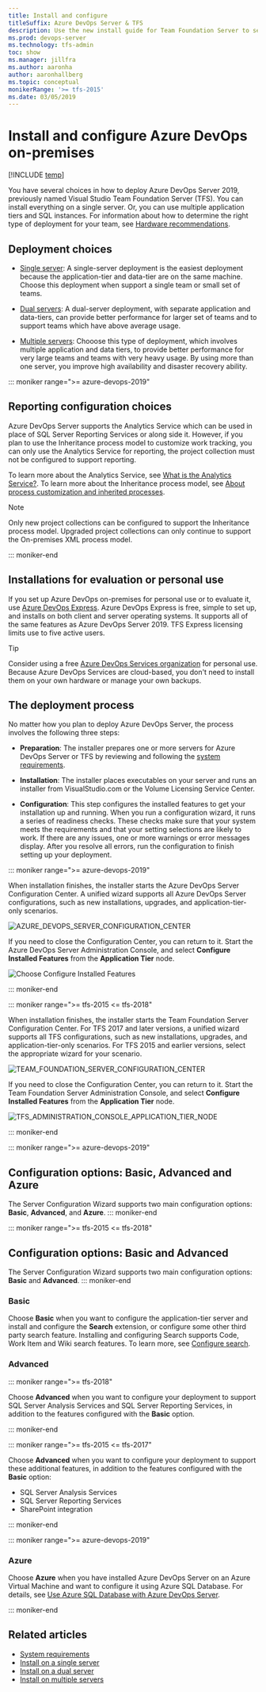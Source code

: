 ```yaml
---
title: Install and configure
titleSuffix: Azure DevOps Server & TFS  
description: Use the new install guide for Team Foundation Server to set up TFS on your server or servers
ms.prod: devops-server
ms.technology: tfs-admin
toc: show
ms.manager: jillfra
ms.author: aaronha
author: aaronhallberg
ms.topic: conceptual
monikerRange: '>= tfs-2015'
ms.date: 03/05/2019
---
```


# Install and configure Azure DevOps on-premises

[!INCLUDE [temp](../_shared/version-tfs-2015-earlier.md)]

You have several choices in how to deploy Azure DevOps Server 2019, previously named Visual Studio Team Foundation Server (TFS). You can install everything on a single server. Or, you can use multiple application tiers and SQL instances. For information about how to determine the right type of deployment for your team, see [Hardware recommendations](../requirements.md#hardware-recommendations). 

## Deployment choices

- [Single server](single-server.md): 
	A single-server deployment is the easiest deployment because the application-tier and data-tier are on the same machine. Choose this deployment when support a single team or small set of teams.

- [Dual servers](dual-server.md): 
	A dual-server deployment, with separate application and data-tiers, can provide better performance for larger set of teams and to support teams which have above average usage.  

- [Multiple servers](multiple-server.md): 
	Chooose this type of deployment, which involves multiple application and data tiers, to provide better performance for very large teams and teams with very heavy usage. By using more than one server, you improve high availability and disaster recovery ability.

::: moniker range=">= azure-devops-2019"

<a id="reporting-choices" />

## Reporting configuration choices

Azure DevOps Server supports the Analytics Service which can be used in place of SQL Server Reporting Services or along side it. However, if you plan to use the Inheritance process model to customize work tracking, you can only use the Analytics Service for reporting, the project collection must not be configured to support reporting. 

To learn more about the Analytics Service, see [What is the Analytics Service?](/azure/devops/report/analytics/what-is-analytics). To learn more about the Inheritance process model, see [About process customization and inherited processes](/azure/devops/organizations/settings/work/inheritance-process-model). 

> [!NOTE]   
> Only new project collections can be configured to support the Inheritance process model. Upgraded project collections can only continue to support the On-premises XML process model. 

::: moniker-end


## Installations for evaluation or personal use

If you set up Azure DevOps on-premises for personal use or to evaluate it, use [Azure DevOps Express](https://www.visualstudio.com/downloads/). Azure DevOps Express is free, simple to set up, and installs on both client and server operating systems. It supports all of the same features as Azure DevOps Server 2019. TFS Express licensing limits use to five active users. 

> [!TIP]
> Consider using a free [Azure DevOps Services organization](/azure/devops/accounts/create-account-msa-or-work-student) for personal use. Because Azure DevOps Services are cloud-based, you don't need to install them on your own hardware or manage your own backups.

## The deployment process

No matter how you plan to deploy Azure DevOps Server, the process involves the following three steps: 

- **Preparation**: The installer prepares one or more servers for Azure DevOps Server or TFS by reviewing and following the [system requirements](../requirements.md). 

- **Installation**: The installer places executables on your server and runs an installer from VisualStudio.com or the Volume Licensing Service Center.
 
- **Configuration**: This step configures the installed features to get your installation up and running. When you run a configuration wizard, it runs a series of readiness checks. These checks make sure that your system meets the requirements and that your setting selections are likely to work. If there are any issues, one or more warnings or error messages display. After you resolve all errors, run the configuration to finish setting up your deployment. 

::: moniker range=">= azure-devops-2019"
<!--- **Azure DevOps Server** -->
When installation finishes, the installer starts the Azure DevOps Server Configuration Center. A unified wizard supports all Azure DevOps Server configurations, such as new installations, upgrades, and application-tier-only scenarios. 

![AZURE_DEVOPS_SERVER_CONFIGURATION_CENTER](_img/install-single-server/configuration-center-start-wizard.png) 

If you need to close the Configuration Center, you can return to it. Start the Azure DevOps Server Administration Console, and select **Configure Installed Features** from the **Application Tier** node.

![Choose Configure Installed Features](_img/install-single-server/admin-console-configure-install-features.png) 

::: moniker-end

::: moniker range=">= tfs-2015 <= tfs-2018"

<!--- **TFS** -->
When installation finishes, the installer starts the Team Foundation Server Configuration Center. For TFS 2017 and later versions, a unified wizard supports all TFS configurations, such as new installations, upgrades, and application-tier-only scenarios. For TFS 2015 and earlier versions, select the appropriate wizard for your scenario. 

![TEAM_FOUNDATION_SERVER_CONFIGURATION_CENTER](_shared/_img/configuration-center.png)

If you need to close the Configuration Center, you can return to it. Start the Team Foundation Server Administration Console, and select **Configure Installed Features** from the **Application Tier** node.

![TFS_ADMINISTRATION_CONSOLE_APPLICATION_TIER_NODE](_shared/_img/configure-installed-features.png)

::: moniker-end


<a id="basic-advanced" /> 
::: moniker range=&quot;&gt;= azure-devops-2019&quot;

## Configuration options: Basic, Advanced and Azure 

The Server Configuration Wizard supports two main configuration options: **Basic**,  **Advanced**, and **Azure**.
::: moniker-end

::: moniker range=">= tfs-2015 <= tfs-2018"

## Configuration options: Basic and Advanced

The Server Configuration Wizard supports two main configuration options: **Basic** and **Advanced**.
::: moniker-end

### Basic

Choose **Basic** when you want to configure the application-tier server and install and configure the **Search** extension, or configure some other third party search feature. Installing and configuring Search supports Code, Work Item and Wiki search features. To learn more, see [Configure search](/azure/devops/project/search/administration#config-tfs).

### Advanced

::: moniker range=">= tfs-2018"

Choose **Advanced** when you want to configure your deployment to support SQL Server Analysis Services and SQL Server Reporting Services, in addition to the features configured with the **Basic** option. 

::: moniker-end

::: moniker range=">= tfs-2015 <= tfs-2017"

Choose **Advanced** when you want to configure your deployment to support these additional features, in addition to the features configured with the **Basic** option: 
- SQL Server Analysis Services
- SQL Server Reporting Services
- SharePoint integration 

::: moniker-end

::: moniker range=">= azure-devops-2019"

### Azure 

Choose **Azure** when you have installed Azure DevOps Server on an Azure Virtual Machine and want to configure it using Azure SQL Database. For details, see [Use Azure SQL Database with Azure DevOps Server](install-azure-sql.md). 

<!--- QUESTION: Any restrictions on reporting with this option? -->
::: moniker-end


## Related articles

- [System requirements](../requirements.md)
- [Install on a single server](single-server.md)
- [Install on a dual server](dual-server.md)
- [Install on multiple servers](multiple-server.md)